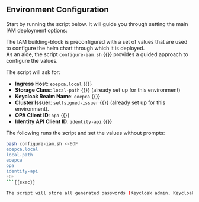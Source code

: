 
## Environment Configuration

Start by running the script below. It will guide you through setting the main IAM deployment options:

The IAM building-block is preconfigured with a set of values that are used to configure the helm chart through which it is deployed.<br>
As an aide, the script `configure-iam.sh` {{}} provides a guided approach to configure the values.

The script will ask for:

- **Ingress Host**: `eoepca.local` {{}}
- **Storage Class**: `local-path` {{}} (already set up for this environment)
- **Keycloak Realm Name**: `eoepca` {{}}
- **Cluster Issuer**: `selfsigned-issuer` {{}} (already set up for this environment).
- **OPA Client ID**: `opa` {{}}
- **Identity API Client ID**: `identity-api` {{}}

The following runs the script and set the values without prompts:

```bash
bash configure-iam.sh <<EOF
eoepca.local
local-path
eoepca
opa
identity-api
EOF
```{{exec}}

The script will store all generated passwords (Keycloak admin, Keycloak DB, OPA client secret) in the `~/.eoepca/state` {{}} file for use in later steps.
